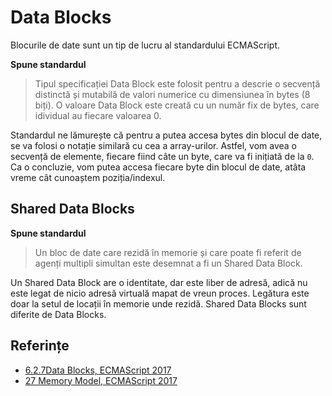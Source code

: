 # Data Blocks

Blocurile de date sunt un tip de lucru al standardului ECMAScript.

**Spune standardul**

> Tipul specificației Data Block este folosit pentru a descrie o secvență distinctă și mutabilă de valori numerice cu dimensiunea în bytes (8 biți). O valoare Data Block este creată cu un număr fix de bytes, care idividual au fiecare valoarea 0.

Standardul ne lămurește că pentru a putea accesa bytes din blocul de date, se va folosi o notație similară cu cea a array-urilor. Astfel, vom avea o secvență de elemente, fiecare fiind câte un byte, care va fi inițiată de la `0`. Ca o concluzie, vom putea accesa fiecare byte din blocul de date, atâta vreme cât cunoaștem poziția/indexul.

## Shared Data Blocks

**Spune standardul**

> Un bloc de date care rezidă în memorie și care poate fi referit de agenți multipli simultan este desemnat a fi un Shared Data Block.

Un Shared Data Block are o identitate, dar este liber de adresă, adică nu este legat de nicio adresă virtuală mapat de vreun proces. Legătura este doar la setul de locații în memorie unde rezidă. Shared Data Blocks sunt diferite de Data Blocks.

## Referințe

- [6.2.7Data Blocks, ECMAScript 2017](https://www.ecma-international.org/ecma-262/8.0/#sec-data-blocks)
- [27 Memory Model, ECMAScript 2017](https://www.ecma-international.org/ecma-262/8.0/#sec-memory-model)
